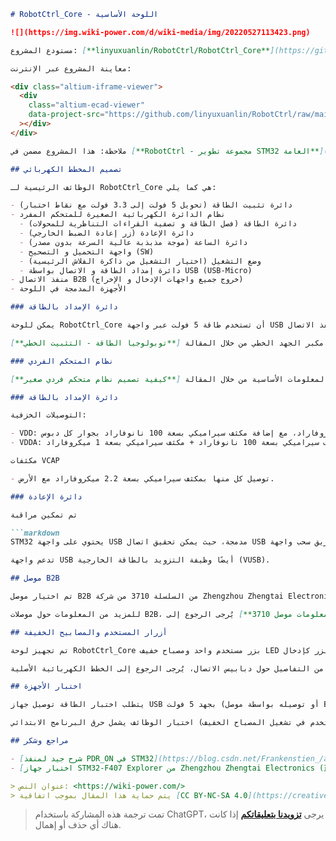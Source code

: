 ```markdown
# RobotCtrl_Core - اللوحة الأساسية

![](https://img.wiki-power.com/d/wiki-media/img/20220527113423.png)

مستودع المشروع: [**linyuxuanlin/RobotCtrl/RobotCtrl_Core**](https://github.com/linyuxuanlin/RobotCtrl/tree/main/RobotCtrl_MultiBoard_Project/RobotCtrl_Core)

معاينة المشروع عبر الإنترنت:

<div class="altium-iframe-viewer">
  <div
    class="altium-ecad-viewer"
    data-project-src="https://github.com/linyuxuanlin/RobotCtrl/raw/main/RobotCtrl_MultiBoard_Project/RobotCtrl_Core_V2.81B.zip"
  ></div>
</div>

ملاحظة: هذا المشروع مضمن في [**RobotCtrl - مجموعة تطوير STM32 العامة**](https://wiki-power.com/RobotCtrl-STM32%E9%80%9A%E7%94%A8%E5%BC%80%E5%8F%91%E5%A5%97%E4%BB%B6).

## تصميم المخطط الكهربائي

الوظائف الرئيسية لـ RobotCtrl_Core هي كما يلي:

- دائرة تثبيت الطاقة (تحويل 5 فولت إلى 3.3 فولت مع نقاط اختبار)
- نظام الدائرة الكهربائية الصغيرة للمتحكم المفرد
  - دائرة الطاقة (فصل الطاقة و تصفية القراءات التناظرية للمحولات)
  - دائرة الإعادة (زر إعادة الضبط الخارجي)
  - دائرة الساعة (موجة مذبذبة عالية السرعة بدون مصدر)
  - واجهة التحميل و التصحيح (SW)
  - وضع التشغيل (اختيار التشغيل من ذاكرة الفلاش الرئيسية)
  - دائرة إمداد الطاقة و الاتصال بواسطة USB (USB-Micro)
- منفذ الاتصال B2B (خروج جميع واجهات الإدخال و الإخراج)
- الأجهزة المدمجة في اللوحة

### دائرة الإمداد بالطاقة

يمكن للوحة RobotCtrl_Core أن تستخدم طاقة 5 فولت عبر واجهة USB أو منفذ الاتصال B2B وتحولها إلى 3.3 فولت لتشغيل نواة المتحكم الفردي والأجهزة المدمجة. تستخدم دائرة تثبيت الطاقة مكبر الجهد الخطي (AMS1117-3.3، مع تصنيف تيار يصل إلى 1 أمبير) وتحتوي على مؤشر ضوء الطاقة وتخصيص نقاط اختبار حيوية.

يمكن الرجوع إلى مبادئ أساسية مكبر الجهد الخطي من خلال المقالة [**توبولوجيا الطاقة - التثبيت الخطي**](https://wiki-power.com/%E7%94%B5%E6%BA%90%E6%8B%93%E6%89%91-%E7%BA%BF%E6%80%A7%E7%A8%B3%E5%8E%8B).

### نظام المتحكم الفردي

تم تصميم نظام المتحكم الفردي الصغير على عدة أجزاء: الإمداد بالطاقة والإعادة والتصحيح والساعة ووضع التشغيل. يمكن الرجوع إلى المعلومات الأساسية من خلال المقالة [**كيفية تصميم نظام متحكم فردي صغير**](https://wiki-power.com/%E5%A6%82%E4%BD%95%E8%AE%BE%E8%AE%A1%E4%B8%80%E6%AC%BE%E5%8D%95%E7%89%87%E6%9C%BA%E7%9A%84%E6%9C%80%E5%B0%8F%E7%B3%BB%E7%BB%9F) و [**تطوير الأجهزة الثابتة لـ STM32F4**](https://wiki-power.com/STM32F4%E7%A1%AC%E4%BB%B6%E5%BC%80%E5%8F%91).

### دائرة الإمداد بالطاقة

التوصيلات الخزفية:

- VDD: مكثف سيراميكي عام بسعة 10 ميكروفاراد، مع إضافة مكثف سيراميكي بسعة 100 نانوفاراد بجوار كل دبوس VDD.
- VDDA: مكثف سيراميكي بسعة 100 نانوفاراد + مكثف سيراميكي بسعة 1 ميكروفاراد.

مكثفات VCAP

- توصيل كل منها بمكثف سيراميكي بسعة 2.2 ميكروفاراد مع الأرض.

### دائرة الإعادة

تم تمكين مراقبة

```markdown
STM32 يحتوي على واجهة USB مدمجة، حيث يمكن تحقيق اتصال USB عن طريق سحب واجهة (في حالة شرائح STM32F07ZE، هي PA11 وPA12).

تدعم واجهة USB أيضًا وظيفة التزويد بالطاقة الخارجية (VUSB).

## موصل B2B

تم اختيار موصل B2B من السلسلة 3710 من شركة Zhengzhou Zhengtai Electronics (正点原子). تستخدم لوحة النواة RobotCtrl_Core زوجًا من الموصلات 3710M060037G3FT01 (ذكور)، وتستخدم لوحة الوظائف RobotCtrl_Func زوجًا من الموصلات F060037G0FR01 (إناث) للتوصيل. زوج واحد من موصلات B2B (بمجموع 120 دبوسًا) يمكن أن يقوم بتوصيل جميع مخرجات STM32F407ZE بالكامل، وبالتالي تحقيق أقصى استفادة من موارد النظام.

للمزيد من المعلومات حول موصلات B2B، يُرجى الرجوع إلى [**معلومات موصل 3710F**](http://www.openedv.com/thread-78182-1-1.html).

## أزرار المستخدم والمصابيح الخفيفة

تم تجهيز لوحة RobotCtrl_Core بزر مستخدم واحد ومصباح خفيف LED واحد لأغراض التحقق والاختبار البسيطة. تم تكوين الزر كإدخال GPIO مع تفعيل مقاومة السحب الداخلية، مع إضافة مكثف كيراميكي MLCC لمقاومة التذبذب الكهربائي بشكل أجهزة. أما المصباح الخفيف LED، فيتم تكوينه كإخراج GPIO حيث يتم تشغيله بواسطة تطبيق الجهد العالي على دبوسه، ويتم توصيل مقاومة كهربائية في المنتصف لتقييد التيار.

لمزيد من التفاصيل حول دبابيس الاتصال، يُرجى الرجوع إلى الخطط الكهربائية الأصلية.

## اختبار الأجهزة

يتطلب اختبار الطاقة توصيل جهاز USB بجهد 5 فولت (أو توصيله بواسطة موصل B2B من خلال لوحة الوظائف الخارجية)، ثم قياس الجهد المقابل عند نقطة الاختبار 3.3 فولت. تم التحقق في الواقع من جهد قدره 3.32 فولت، وتم اجتياز الاختبار بنجاح.

اختبار الوظائف يشمل حرق البرنامج الابتدائي (الذي يتحكم فيه زر المستخدم في تشغيل المصباح الخفيف LED)، واختبار التشغيل وإعادة التشغيل، وزر الإعادة، وزر المستخدم، ومصباح الطاقة، ومصباح الإضاءة. أما اختبار الوظائف لوظيفة USB، فيتم باستخدام برنامج الجهاز الظاهري للمنفذ USB، حيث يمكن فتح أي أداة توصيل بتسلسل البت وإرسال أي حرف، ويجب أن يتم إرسال نفس الحرف في الرد. تم اجتياز هذا الاختبار بنجاح.

## مراجع وشكر

- [شرح جيد لمنفذ PDR_ON في STM32](https://blog.csdn.net/Frankenstien_/article/details/105971841)
- [اختبار جهاز STM32-F407 Explorer من Zhengzhou Zhengtai Electronics (正点原子) - الفصل الخامس والخمسون](https://zhuanlan.zhihu.com/p/136163591)

> عنوان النص: <https://wiki-power.com/>
> يتم حماية هذا المقال بموجب اتفاقية [CC BY-NC-SA 4.0](https://creativecommons.org/licenses/by/4.0/deed.zh)، يُرجى ذكر المصدر عند إعادة النشر.
```


> تمت ترجمة هذه المشاركة باستخدام ChatGPT، يرجى [**تزويدنا بتعليقاتكم**](https://github.com/linyuxuanlin/Wiki_MkDocs/issues/new) إذا كانت هناك أي حذف أو إهمال.